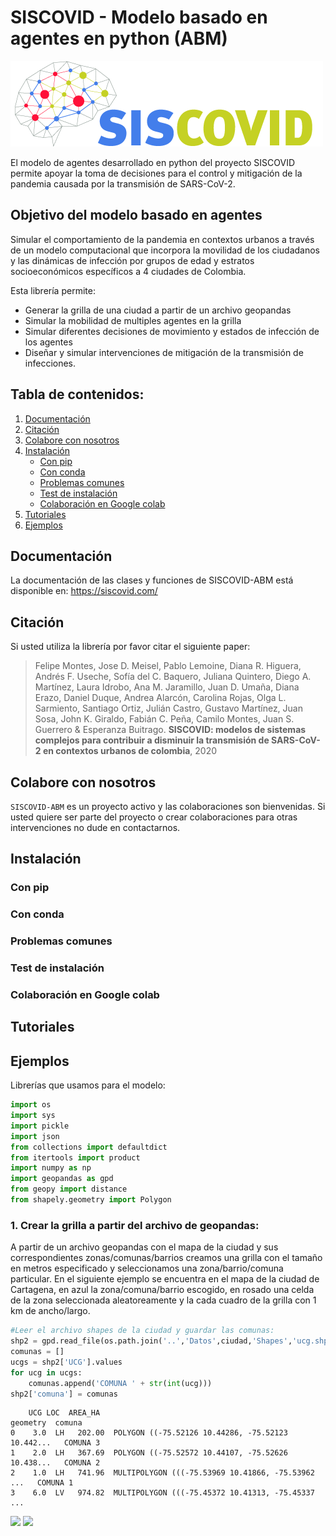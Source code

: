 # SISCOVID - Modelo basado en agentes en python (ABM)
![](logo-main.png)

El modelo de agentes desarrollado en python del proyecto SISCOVID permite apoyar la toma de decisiones para el control y mitigación de la pandemia causada por la transmisión de SARS-CoV-2.

## Objetivo del modelo basado en agentes
Simular el comportamiento de la pandemia en contextos urbanos a través de un modelo computacional que incorpora la movilidad de los ciudadanos y las dinámicas de infección por grupos de edad y estratos socioeconómicos específicos a 4 ciudades de Colombia.

Esta librería permite:
- Generar la grilla de una ciudad a partir de un archivo geopandas
- Simular la mobilidad de multiples agentes en la grilla
- Simular diferentes decisiones de movimiento y estados de infección de los agentes
- Diseñar y simular intervenciones de mitigación de la transmisión de infecciones.

## Tabla de contenidos:

1. [Documentación](#documentacion)  
2. [Citación](#citacion) 
3. [Colabore con nosotros](#colaboracion)
4. [Instalación](#instalacion)
    - [Con pip](#pip)
    - [Con conda](#conda)
    - [Problemas comunes](#problemas)
    - [Test de instalación](#tests)
    - [Colaboración en Google colab](#colab)
5. [Tutoriales](#tutoriales)
5. [Ejemplos](#ejemplos)


<a name="documentacion"/>

## Documentación
La documentación de las clases y funciones de SISCOVID-ABM está disponible en: https://siscovid.com/


<a name="citacion"/>

## Citación
Si usted utiliza la librería por favor citar el siguiente paper:

> Felipe Montes, Jose D. Meisel, Pablo Lemoine, Diana R. Higuera, Andrés F. Useche, Sofía del C. Baquero, Juliana Quintero, Diego A. Martínez, Laura Idrobo, Ana M. Jaramillo, Juan D. Umaña, Diana Erazo, Daniel Duque, Andrea Alarcón, Carolina Rojas, Olga L. Sarmiento, Santiago Ortiz, Julián Castro, Gustavo Martínez, Juan Sosa, John K. Giraldo, Fabián C. Peña, Camilo Montes, Juan S. Guerrero & Esperanza Buitrago. **SISCOVID: modelos de sistemas complejos para contribuir a disminuir la transmisión de SARS-CoV-2 en contextos urbanos de colombia**, 2020

<a name="colaboracion"/>

## Colabore con nosotros
`SISCOVID-ABM` es un proyecto activo y las colaboraciones son bienvenidas. 
Si usted quiere ser parte del proyecto o crear colaboraciones para otras intervenciones no dude en contactarnos.

<a name="instalacion"/>

## Instalación

<a name="pip"/>

### Con pip

<a name="conda"/>

### Con conda

<a name="problemas"/>

### Problemas comunes

<a name="tests"/>

### Test de instalación

<a name="colab"/>

### Colaboración en Google colab

<a name="tutoriales"/>

## Tutoriales

<a name="ejemplos"/>

## Ejemplos

Librerías que usamos para el modelo:
```python
import os
import sys
import pickle
import json
from collections import defaultdict
from itertools import product
import numpy as np
import geopandas as gpd
from geopy import distance
from shapely.geometry import Polygon
```

### 1. Crear la grilla a partir del archivo de geopandas:

A partir de un archivo geopandas con el mapa de la ciudad y sus correspondientes zonas/comunas/barrios creamos una grilla con el tamaño en metros especificado y seleccionamos una zona/barrio/comuna particular. En el siguiente ejemplo se encuentra en el mapa de la ciudad de Cartagena, en azul la zona/comuna/barrio escogido, en rosado una celda de la zona seleccionada aleatoreamente y la cada cuadro de  la grilla con 1 km de ancho/largo.

```python
#Leer el archivo shapes de la ciudad y guardar las comunas:
shp2 = gpd.read_file(os.path.join('..','Datos',ciudad,'Shapes','ucg.shp'))
comunas = []
ucgs = shp2['UCG'].values
for ucg in ucgs:
    comunas.append('COMUNA ' + str(int(ucg)))
shp2['comuna'] = comunas
```

```
    UCG LOC  AREA_HA                                           geometry  comuna
0    3.0  LH   202.00  POLYGON ((-75.52126 10.44286, -75.52123 10.442...   COMUNA 3
1    2.0  LH   367.69  POLYGON ((-75.52572 10.44107, -75.52626 10.438...   COMUNA 2
2    1.0  LH   741.96  MULTIPOLYGON (((-75.53969 10.41866, -75.53962 ...   COMUNA 1
3    6.0  LV   974.82  MULTIPOLYGON (((-75.45372 10.41313, -75.45337 ...   
```

<img src="https://github.com/SISCOVID/Modelo-basado-en-agentes/blob/master/Mapa_ciudad.png" width="400">
<img src="https://github.com/SISCOVID/Modelo-basado-en-agentes/blob/master/Mapa_grilla.png" width="400">




